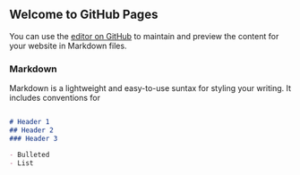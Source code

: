## Welcome to GitHub Pages

You can use the [editor on GitHub](https://github.com/CRWayman/CRWayman.github.io/commits/master/index.html) to maintain and preview the content for your website in Markdown files.

### Markdown

Markdown is a lightweight and easy-to-use suntax for styling your writing. It includes conventions for

```markdown

# Header 1
## Header 2
### Header 3

- Bulleted
- List
		 
